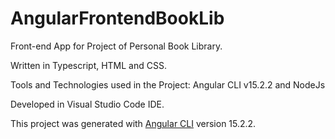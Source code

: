 # AngularFrontendBookLib

Front-end App for Project of Personal Book Library.

Written in Typescript, HTML and CSS.

Tools and Technologies used in the Project: Angular CLI v15.2.2 and NodeJs

Developed in Visual Studio Code IDE.

This project was generated with [Angular CLI](https://github.com/angular/angular-cli) version 15.2.2.
